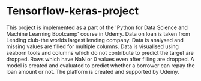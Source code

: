 # Tensorflow-keras-project
This project is implemented as a part of the 'Python for Data Science and Machine Learning Bootcamp' course in Udemy.
Data on loan is taken from Lending club-the worlds largest lending company. Data is analysed and missing values are filled for multiple columns. Data is visualised using seaborn tools and columns which do not contribute to predict the target are dropped. Rows which have NaN or 0 values even after filling are dropped.
A model is created and evaluated to predict whether a borrower can repay the loan amount or not. 
The platform is created and supported by Udemy.
